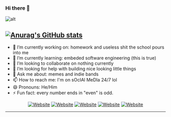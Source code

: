 ### Hi there 👋


![alt](https://preview.redd.it/bsdxgdbr7z971.png?width=640&crop=smart&auto=webp&s=c8c126d83a2272cccd7ebb666ec9ae9a305c9d3b)


[![Anurag's GitHub stats](https://github-readme-stats.vercel.app/api?username=zhangbaiyi)](https://github.com/anuraghazra/github-readme-stats)
---
- 🔭 I’m currently working on: homework and useless shit the school pours into me
- 🌱 I’m currently learning: embeded software engineering (this is true)
- 👯 I’m looking to collaborate on nothing currently
- 🤔 I’m looking for help with building nice looking little things
- 💬 Ask me about: memes and indie bands
- 📫 How to reach me: I'm on sOcIAl MeDIa 24/7 lol
- 😄 Pronouns: He/Him
- ⚡ Fun fact: every number ends in "even" is odd.

<p align='center'>
<a href="https://github.com/zhangbaiyi/" target="_blank"><img alt="Website" src="https://img.shields.io/github/stars/zhangbaiyi?style=social"></a>
<a href="https://github.com/zhangbaiyi" target="_blank"><img alt="Website" src="https://img.shields.io/github/followers/zhangbaiyi?style=social"></a>
    <a href="https://www.reddit.com/user/teethfreewolf" target="_blank"><img alt="Website" src="https://img.shields.io/reddit/user-karma/combined/teethfreewolf?style=social"></a>
    <a href="https://twitter.com/baiyizhang" target="_blank"><img alt="Website" src="https://img.shields.io/twitter/follow/baiyizhang?style=social"></a>
    <a href="https://www.youtube.com/channel/UCS0_naVMRQy-ktJmVkMrm2Q" target="_blank"><img alt="Website" src="https://img.shields.io/youtube/channel/subscribers/UCS0_naVMRQy-ktJmVkMrm2Q?style=social"></a>
</p>


---


